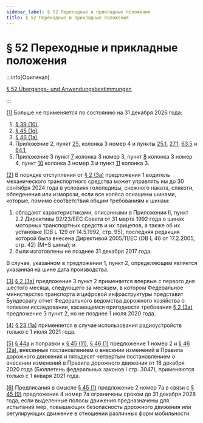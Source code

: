 ```yaml
---
sidebar_label: § 52 Переходные и прикладные положения
title: § 52 Переходные и прикладные положения
---
```


<VerifiedTranslationIcon />

# § 52 Переходные и прикладные положения

:::info[Оригинал]

[§ 52 Übergangs- und Anwendungsbestimmungen](https://www.gesetze-im-internet.de/stvo_2013/__52.html)

:::


<span id="1">[(1)](#1)</span> Больше не применяется по состоянию на 31 декабря 2026 года:
1. [§ 39 (10)](/docs/signs-structures/traffic-signs#10),
2. [§ 45 (1g)](/docs/enforcement-penalties/traffic-signs-facilities#1g),
3. [§ 46 (1a)](/docs/enforcement-penalties/exemptions#1a),
4. Приложение 2, пункт [25](/docs/appendix-2#sign-245), колонка 3 номер 4 и пункты [25.1](/docs/appendix-2#sign-25.1), [27.1](/docs/appendix-2#sign-27.1), [63.5](/docs/appendix-2#sign-63.5) и [64.1](/docs/appendix-2#sign-64.1),
5. Приложение 3 пункт [7](/docs/appendix-3#sign-314) колонка 3 номер 3, пункт [8](/docs/appendix-3#sign-314.1) колонка 3 номер 4, пункт [10](/docs/appendix-3#sign-315) колонка 3 номер 3 и пункт [11](/docs/appendix-3#sign-318) колонка 3.


<span id="2">[(2)](#2)</span> В порядке отступления от [§ 2 (3a)](/docs/general-traffic-rules/road-use-vehicles#3a) предложения 1 водитель механического транспортного средства
может управлять им до 30 сентября 2024 года в условиях гололедицы, снежного наката, слякоти, обледенения или изморози, если все колёса оснащены шинами, которые, помимо соответствия общим требованиям к шинам:
1. обладают характеристиками, описанными в Приложении II, пункт 2.2 Директивы 92/23/ЕЕС Совета от 31 марта 1992 года о шинах моторных транспортных средств и их прицепов, а также об их установке (ОВ L 129 от 14.5.1992, стр. 95), последняя редакция которой была внесена Директивой 2005/11/EC (ОВ L 46 от 17.2.2005, стр. 42) (M+S шины); и
2. были изготовлены не позднее 31 декабря 2017 года.  

В случае, указанном в предложении 1, пункт 2, определяющим является указанная на шине дата производства.


<span id="3">[(3)](#3)</span> [§ 2 (3a)](/docs/general-traffic-rules/road-use-vehicles#3a) предложение 3 пункт 2 применяется впервые с первого дня шестого месяца, следующего за месяцем, в котором Федеральное министерство транспорта и цифровой инфраструктуры представит Бундесрату отчет Федерального ведомства дорожного хозяйства о полевом исследовании, касающемся пригодности требования [§ 2 (3a)](/docs/general-traffic-rules/road-use-vehicles#3a) предложение 3 пункт 2, но не позднее 1 июля 2020 года.

<span id="4">[(4)](#4)</span> [§ 23 (1a)](/docs/general-traffic-rules/driver-duties#1a) применяется в случае использования радиоустройств только с 1 июля 2021 года.


<span id="5">[(5)](#5)</span> [§ 44a](/docs/enforcement-penalties/44a-federal-highway-responsibilities) и поправки к [§ 45 (11)](/docs/enforcement-penalties/traffic-signs-facilities#11), [§ 46 (1)](/docs/enforcement-penalties/exemptions#1) предложение 1 номер 2 и [§ 46 (2a)](/docs/enforcement-penalties/exemptions#2a), внесенные постановлением о
внесении изменений в Правила дорожного движения и пятьдесят четвертым постановлением о
внесении изменений в Правила дорожного движения от 18 декабря 2020 года (Бюллетень
федеральных законов I стр. 3047), применяются только с 1 января 2021 года.


<span id="6">[(6)](#6)</span> Предписания в смысле [§ 45 (1)](/docs/enforcement-penalties/traffic-signs-facilities#1) предложение 2 номер 7a в связи с [§ 45 (9)](/docs/enforcement-penalties/traffic-signs-facilities#9) предложение 4 номер 7a ограничены сроком до 31 декабря 2028 года, если выделенные полосы движения предназначены для испытаний мер, повышающих безопасность дорожного движения или регулирующих движение в отношении различных форм мобильности.
